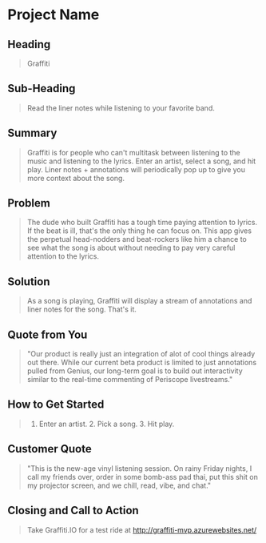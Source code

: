 # Project Name #

<!-- 
> This material was originally posted [here](http://www.quora.com/What-is-Amazons-approach-to-product-development-and-product-management). It is reproduced here for posterities sake.

There is an approach called "working backwards" that is widely used at Amazon. They work backwards from the customer, rather than starting with an idea for a product and trying to bolt customers onto it. While working backwards can be applied to any specific product decision, using this approach is especially important when developing new products or features.

For new initiatives a product manager typically starts by writing an internal press release announcing the finished product. The target audience for the press release is the new/updated product's customers, which can be retail customers or internal users of a tool or technology. Internal press releases are centered around the customer problem, how current solutions (internal or external) fail, and how the new product will blow away existing solutions.

If the benefits listed don't sound very interesting or exciting to customers, then perhaps they're not (and shouldn't be built). Instead, the product manager should keep iterating on the press release until they've come up with benefits that actually sound like benefits. Iterating on a press release is a lot less expensive than iterating on the product itself (and quicker!).

If the press release is more than a page and a half, it is probably too long. Keep it simple. 3-4 sentences for most paragraphs. Cut out the fat. Don't make it into a spec. You can accompany the press release with a FAQ that answers all of the other business or execution questions so the press release can stay focused on what the customer gets. My rule of thumb is that if the press release is hard to write, then the product is probably going to suck. Keep working at it until the outline for each paragraph flows. 

Oh, and I also like to write press-releases in what I call "Oprah-speak" for mainstream consumer products. Imagine you're sitting on Oprah's couch and have just explained the product to her, and then you listen as she explains it to her audience. That's "Oprah-speak", not "Geek-speak".

Once the project moves into development, the press release can be used as a touchstone; a guiding light. The product team can ask themselves, "Are we building what is in the press release?" If they find they're spending time building things that aren't in the press release (overbuilding), they need to ask themselves why. This keeps product development focused on achieving the customer benefits and not building extraneous stuff that takes longer to build, takes resources to maintain, and doesn't provide real customer benefit (at least not enough to warrant inclusion in the press release).
 -->
 
## Heading ##
  > Graffiti

## Sub-Heading ##
  > Read the liner notes while listening to your favorite band.

## Summary ##
  > Graffiti is for people who can't multitask between listening to the music and listening to the lyrics.
  Enter an artist, select a song, and hit play. Liner notes + annotations will periodically pop up to give you more context about the song.

## Problem ##
  > The dude who built Graffiti has a tough time paying attention to lyrics. If the beat is ill, that's the only thing he can focus on. This app gives the perpetual head-nodders and beat-rockers like him a chance to see what the song is about without needing to pay very careful attention to the lyrics.

## Solution ##
  > As a song is playing, Graffiti will display a stream of annotations and liner notes for the song. That's it.

## Quote from You ##
  > "Our product is really just an integration of alot of cool things already out there. While our current beta product is limited to just annotations pulled from Genius, our long-term goal is to build out interactivity similar to the real-time commenting of Periscope livestreams."

## How to Get Started ##
  > 1. Enter an artist. 2. Pick a song. 3. Hit play.

## Customer Quote ##
  > "This is the new-age vinyl listening session. On rainy Friday nights, I call my friends over, order in some bomb-ass pad thai, put this shit on my projector screen, and we chill, read, vibe, and chat."

## Closing and Call to Action ##
  > Take Graffiti.IO for a test ride at http://graffiti-mvp.azurewebsites.net/
